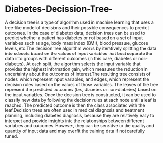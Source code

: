 # Diabetes-Decission-Tree-

A decision tree is a type of algorithm used in machine learning that uses a tree-like model of decisions and their possible consequences to predict outcomes. In the case of diabetes data, decision trees can be used to predict whether a patient has diabetes or not based on a set of input variables such as age, body mass index (BMI), blood pressure, glucose levels, etc.The decision tree algorithm works by iteratively splitting the data into subsets based on the values of input variables that best separate the data into groups with different outcomes (in this case, diabetes or non-diabetes). At each split, the algorithm selects the input variable that provides the highest information gain, which measures the reduction in uncertainty about the outcomes of interest.The resulting tree consists of nodes, which represent input variables, and edges, which represent the decision rules based on the values of those variables. The leaves of the tree represent the predicted outcomes (i.e., diabetes or non-diabetes) based on the input variables.
Once the decision tree is constructed, it can be used to classify new data by following the decision rules at each node until a leaf is reached. The predicted outcome is then the class associated with the leaf.Decision trees are often used in medical diagnosis and treatment planning, including diabetes diagnosis, because they are relatively easy to interpret and provide insights into the relationships between different variables and outcomes. However, they can be sensitive to the quality and quantity of input data and may overfit the training data if not carefully tuned.





